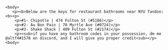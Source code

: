 <html>
   
    <body>
       <p><b>Below are the keys for restaurant bathrooms near NYU Tandon:<b><p>
        <p>#1- Chipotle | 474 Fulton St (#5186)</p>
        <p>#2- Au Bon Pain | 70 Myrtle Ave (#0724)</p>
        <p>#3- Shake Shack | 409 Fulton St (#2174)</p>
        <p><sub>if you have any bathroom codes in your possession, dm me @altf4#1578 on discord, and I will give you proper credit<sub></p>
    <body>
<html>
